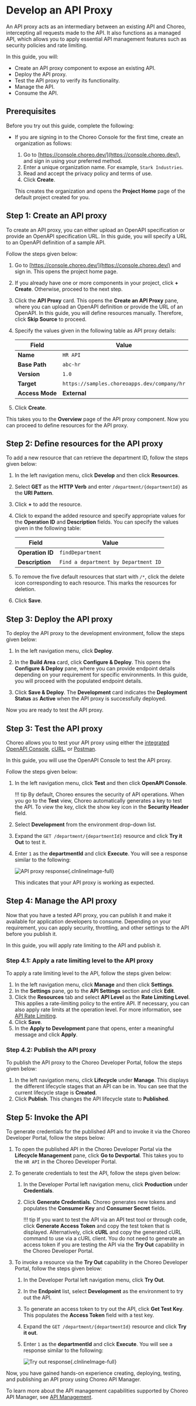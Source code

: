 # Develop an API Proxy

An API proxy acts as an intermediary between an existing API and Choreo, intercepting all requests made to the API. It also functions as a managed API, which allows you to apply essential API management features such as security policies and rate limiting.

In this guide, you will:

 - Create an API proxy component to expose an existing API.
 - Deploy the API proxy.
 - Test the API proxy to verify its functionality.
 - Manage the API.
 - Consume the API.
 

## Prerequisites

Before you try out this guide, complete the following:

- If you are signing in to the Choreo Console for the first time, create an organization as follows:

    1. Go to [https://console.choreo.dev/](https://console.choreo.dev/), and sign in using your preferred method.
    2. Enter a unique organization name. For example, `Stark Industries`.
    3. Read and accept the privacy policy and terms of use.
    4. Click **Create**.

    This creates the organization and opens the **Project Home** page of the default project created for you.

## Step 1: Create an API proxy

To create an API proxy, you can either upload an OpenAPI specification or provide an OpenAPI specification URL. In this guide, you will specify a URL to an OpenAPI definition of a sample API.
 
Follow the steps given below:

1. Go to [https://console.choreo.dev/](https://console.choreo.dev/) and sign in. This opens the project home page.
2. If you already have one or more components in your project, click **+ Create**. Otherwise, proceed to the next step.
3. Click the **API Proxy** card.
   This opens the **Create an API Proxy** pane, where you can upload an OpenAPI definition or provide the URL of an OpenAPI. In this guide, you will define resources manually. Therefore, click **Skip Source** to proceed.
4. Specify the values given in the following table as API proxy details: 

    |  **Field**    | **Value**                                   |
    |---------------|---------------------------------------------|
    | **Name**      | `HR API`                                    |
    | **Base Path** | `abc-hr`                                    |
    | **Version**   | `1.0`                                     |
    | **Target**    | `https://samples.choreoapps.dev/company/hr` |
    |**Access Mode**| **External**                                |

5.  Click **Create**.
   
   This takes you to the **Overview** page of the API proxy component. Now you can proceed to define resources for the API proxy.

## Step 2: Define resources for the API proxy

To add a new resource that can retrieve the department ID, follow the steps given below:

1. In the left navigation menu, click **Develop** and then click **Resources**.
2. Select **GET** as the **HTTP Verb** and enter `/department/{departmentId}` as the **URI Pattern**.
3. Click **+** to add the resource.
4. Click to expand the added resource and specify appropriate values for the **Operation ID** and **Description** fields. You can specify the values given in the following table:

    | **Field**        | **Value**                            |
    |------------------|--------------------------------------|
    | **Operation ID** | `findDepartment`                     |
    | **Description**  | `Find a department by Department ID` |

 5. To remove the five default resources that start with `/*`, click the delete icon corresponding to each resource. This marks the resources for deletion.
 6. Click **Save**.

## Step 3: Deploy the API proxy

To deploy the API proxy to the development environment, follow the steps given below:

1. In the left navigation menu, click **Deploy**.

2. In the **Build Area** card, click **Configure & Deploy**. This opens the **Configure & Deploy** pane, where you can provide endpoint details depending on your requirement for specific environments. In this guide, you will proceed with the populated endpoint details.

3. Click **Save & Deploy**. The **Development** card indicates the **Deployment Status** as **Active** when the API proxy is successfully deployed.

Now you are ready to test the API proxy.

## Step 3: Test the API proxy

Choreo allows you to test your API proxy using either the [integrated OpenAPI Console](../testing/test-rest-endpoints-via-the-openapi-console.md), [cURL](../testing/test-apis-with-curl.md), or [Postman](../testing/test-apis-using-postman.md).

In this guide, you will use the OpenAPI Console to test the API proxy. 

Follow the steps given below:

1. In the left navigation menu, click **Test** and then click **OpenAPI Console**.

    !!! tip
          By default, Choreo ensures the security of API operations. When you go to the **Test** view, Choreo automatically generates a key to test the API. To view the key, click the show key icon in the **Security Header** field.

2. Select **Development** from the environment drop-down list.
   
3. Expand the `GET /department/{departmentId}` resource and click **Try it Out** to test it.

4. Enter `1` as the **departmentId** and click **Execute**. You will see a response similar to the following:

    ![API proxy response](../assets/img/develop-components/develop-a-rest-api-proxy/rest-api-proxy-response.png){.cInlineImage-full}

   This indicates that your API proxy is working as expected.

## Step 4: Manage the API proxy

Now that you have a tested API proxy, you can publish it and make it available for application developers to consume. Depending on your requirement, you can apply security, throttling, and other settings to the API before you publish it.

In this guide, you will apply rate limiting to the  API and publish it.

### Step 4.1: Apply a rate limiting level to the API proxy

To apply a rate limiting level to the API, follow the steps given below:
 
1. In the left navigation menu, click **Manage** and then click **Settings**.
2. In the **Settings** pane, go to the **API Settings** section and click **Edit**.
3. Click the **Resources** tab and select **API Level** as the **Rate Limiting Level**. This applies a rate-limiting policy to the entire API. If necessary, you can also apply rate limits at the operation level. For more information, see [API Rate Limiting](../api-management/api-rate-limiting.md). 
4. Click **Save**.
5. In the **Apply to Development** pane that opens, enter a meaningful message and click **Apply**.

### Step 4.2: Publish the API proxy
   
To publish the API proxy to the Choreo Developer Portal, follow the steps given below:

1. In the left navigation menu, click **Lifecycle** under **Manage**. 
   This displays the different lifecycle stages that an API can be in. You can see that the current lifecycle stage is **Created**.
2. Click **Publish**. This changes the API lifecycle state to **Published**. 

## Step 5: Invoke the API 

To generate credentials for the published API and to invoke it via the Choreo Developer Portal, follow the steps below:

1. To open the published API in the Choreo Developer Portal via the **Lifecycle Management** pane, click **Go to Devportal**. This takes you to the `HR API` in the Choreo Developer Portal.

2. To generate credentials to test the API, follow the steps given below:

    1. In the Developer Portal left navigation menu, click **Production** under **Credentials**.
    2. Click **Generate Credentials**. Choreo generates new tokens and populates the **Consumer Key** and **Consumer Secret** fields.

        !!! tip
             If you want to test the API via an API test tool or through code, click **Generate Access Token** and copy the test token that is displayed. Alternatively, click **cURL** and copy the generated cURL command to use via a cURL client. You do not need to generate an access token if you are testing the API via the **Try Out** capability in the Choreo Developer Portal.
 
3. To invoke a resource via the **Try Out** capability in the Choreo Developer Portal, follow the steps given below:

    1. In the Developer Portal left navigation menu, click **Try Out**.
    2. In the **Endpoint** list, select **Development** as the environment to try out the API.
    3. To generate an access token to try out the API, click **Get Test Key**. This populates the **Access Token** field with a test key.
    4. Expand the `GET /department/{departmentId}` resource and click **Try it out**.
    5. Enter `1` as the **departmentId** and click **Execute**. You will see a response similar to the following:

        ![Try out response](../assets/img/develop-components/develop-a-rest-api-proxy/try-out-response.png){.cInlineImage-full}

Now, you have gained hands-on experience creating, deploying, testing, and publishing an API proxy using Choreo API Manager.

To learn more about the API management capabilities supported by Choreo API Manager, see [API Management](../api-management/lifecycle-management.md).
